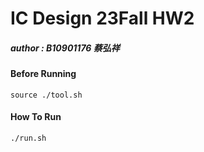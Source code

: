 # IC Design 23Fall HW2
##### author : B10901176 蔡弘祥

#### Before Running
```shell
source ./tool.sh
```

#### How To Run
```shell
./run.sh
```